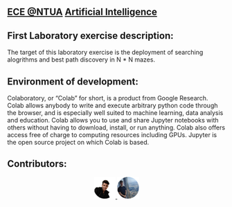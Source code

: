 ## [ECE @NTUA](https://www.ece.ntua.gr/en/undergraduate/info) [Artificial Intelligence](https://www.ece.ntua.gr/en/undergraduate/courses/3287)

## First Laboratory exercise description:
The target of this laboratory exercise is the deployment of searching alogrithms and best path discovery in N * N mazes.

## Environment of development:
Colaboratory, or “Colab” for short, is a product from Google Research. Colab allows anybody to write and execute arbitrary python code through the browser, and is especially well suited to machine learning, data analysis and education. Colab allows you to use and share Jupyter notebooks with others without having to download, install, or run anything. Colab also offers access free of charge to computing resources including GPUs. Jupyter is the open source project on which Colab is based. 

## Contributors:
<p align="center">
    <a href="https://github.com/VikentiosVitalis">
      <img src="/etc/vikentios.png" width="10%">
    </a>  
    <a href="https://github.com/AlexandrosMantzafinis">
      <img src="/etc/alexandros.png" width="10%">
    </a>  
<p>

